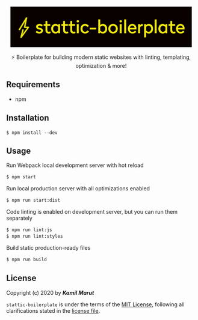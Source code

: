 <p align="center">
    <img src="logo.png">
    <p align="center">⚡ Boilerplate for building modern static websites with linting, templating, optimization & more! </p>
</p>

## Requirements
* npm

## Installation
```
$ npm install --dev
```

## Usage
Run Webpack local development server with hot reload
```bash
$ npm start
```

Run local production server with all optimizations enabled
```bash
$ npm run start:dist
```

Code linting is enabled on development server, but you can run them separately
```bash
$ npm run lint:js
$ npm run lint:styles
```

Build static production-ready files
```bash
$ npm run build
```

## License

Copyright (c) 2020 by ***Kamil Marut***

`stattic-boilerplate` is under the terms of the [MIT License](https://www.tldrlegal.com/l/mit), following all clarifications stated in the [license file](LICENSE).